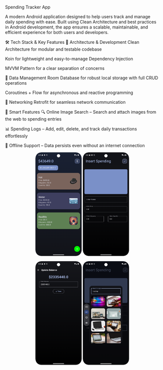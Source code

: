 Spending Tracker App

A modern Android application designed to help users track and manage daily spending with ease. Built using Clean Architecture and best practices in Android development, the app ensures a scalable, maintainable, and efficient experience for both users and developers.

🛠 Tech Stack & Key Features
🔹 Architecture & Development
Clean Architecture for modular and testable codebase

Koin for lightweight and easy-to-manage Dependency Injection

MVVM Pattern for a clear separation of concerns

🔹 Data Management
Room Database for robust local storage with full CRUD operations

Coroutines + Flow for asynchronous and reactive programming

🔹 Networking
Retrofit for seamless network communication

🔹 Smart Features
🔍 Online Image Search – Search and attach images from the web to spending entries

📊 Spending Logs – Add, edit, delete, and track daily transactions effortlessly

📁 Offline Support – Data persists even without an internet connection

<p align="center">
  <img src="https://github.com/ZannatEvan/SpendingTrackerApps/blob/2398d629aec281139bab635a92ffb4d97a1044fa/new2.png" alt="Screenshot 1" width="30%">
  <img src="https://github.com/ZannatEvan/SpendingTrackerApps/blob/2712c9c3636ce28b191f97a1c69717055f475749/Screenshot_20250130_080246.png" alt="Screenshot 2" width="30%">
</p>
 <p align="center">
  <img src="https://github.com/ZannatEvan/SpendingTrackerApps/blob/2712c9c3636ce28b191f97a1c69717055f475749/Screenshot_20250130_080235.png" alt="Screenshot 3" width="30%">
  <img src="https://github.com/ZannatEvan/SpendingTrackerApps/blob/a5420a6aba6f9634a37c231a78e48eb91f03eaee/Screenshot_20250130_160259.png" alt="Screenshot 3" width="30%">
   
 </p>


